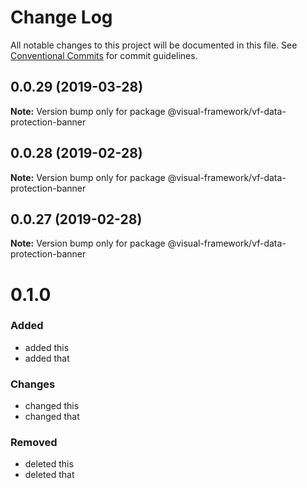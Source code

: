 # Change Log

All notable changes to this project will be documented in this file.
See [Conventional Commits](https://conventionalcommits.org) for commit guidelines.

## 0.0.29 (2019-03-28)

**Note:** Version bump only for package @visual-framework/vf-data-protection-banner





## 0.0.28 (2019-02-28)

**Note:** Version bump only for package @visual-framework/vf-data-protection-banner





## 0.0.27 (2019-02-28)

**Note:** Version bump only for package @visual-framework/vf-data-protection-banner





# 0.1.0

### Added
- added this
- added that

### Changes

- changed this
- changed that

### Removed

- deleted this
- deleted that
